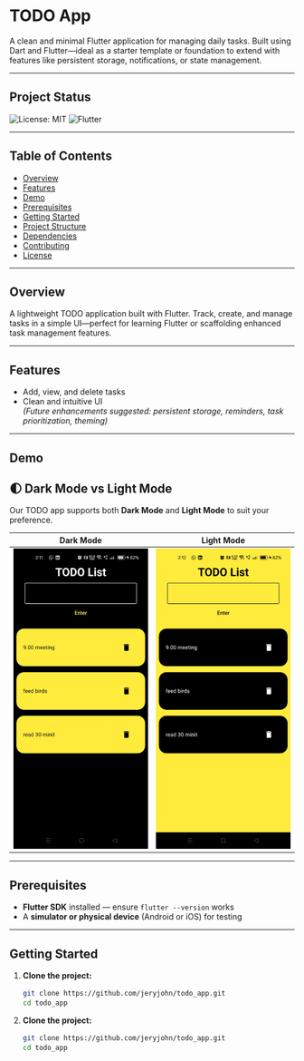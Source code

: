 # TODO App

A clean and minimal Flutter application for managing daily tasks. Built using Dart and Flutter—ideal as a starter template or foundation to extend with features like persistent storage, notifications, or state management.

---

##  Project Status

![License: MIT](https://img.shields.io/badge/license-MIT-green?style=flat)
![Flutter](https://img.shields.io/badge/built%20with-Flutter-blue?style=flat)

---

## Table of Contents

- [Overview](#overview)  
- [Features](#features)  
- [Demo](#demo)  
- [Prerequisites](#prerequisites)  
- [Getting Started](#getting-started)  
- [Project Structure](#project-structure)  
- [Dependencies](#dependencies)  
- [Contributing](#contributing)  
- [License](#license)  

---

## Overview

A lightweight TODO application built with Flutter. Track, create, and manage tasks in a simple UI—perfect for learning Flutter or scaffolding enhanced task management features.

---

## Features

- Add, view, and delete tasks  
- Clean and intuitive UI  
_(Future enhancements suggested: persistent storage, reminders, task prioritization, theming)_

---

## Demo



## 🌓 Dark Mode vs Light Mode

Our TODO app supports both **Dark Mode** and **Light Mode** to suit your preference.

| Dark Mode | Light Mode |
|-----------|------------|
| ![Dark Mode Screenshot](assets/images/darkmodess.jpg) | ![Light Mode Screenshot](assets/images/lightmodess.jpg) |



---

## Prerequisites

- **Flutter SDK** installed — ensure `flutter --version` works  
- A **simulator or physical device** (Android or iOS) for testing

---

## Getting Started

1. **Clone the project:**
   ```bash
   git clone https://github.com/jeryjohn/todo_app.git
   cd todo_app
1. **Clone the project:**
   ```bash
   git clone https://github.com/jeryjohn/todo_app.git
   cd todo_app

